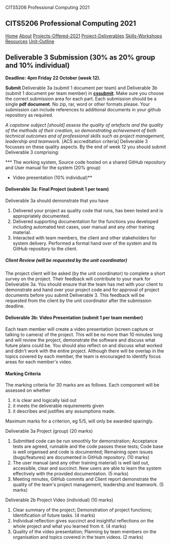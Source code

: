 CITS5206 Professional Computing 2021     

CITS5206 Professional Computing 2021
------------------------------------

[Home](https://teaching.csse.uwa.edu.au/units/CITS5206/index.html) [About](https://teaching.csse.uwa.edu.au/units/CITS5206/cits5206overview2021.html) [Projects-Offered-2021](https://teaching.csse.uwa.edu.au/units/CITS5206/cits5206projectsoffered2021.html) [Project-Deliverables](https://teaching.csse.uwa.edu.au/units/CITS5206/cits5206projectdeliverables2021.html) [Skills-Workshops](https://teaching.csse.uwa.edu.au/units/CITS5206/cits5206workshops2021.html) [Resources](https://teaching.csse.uwa.edu.au/units/CITS5206/cits5206resources.html) [Unit-Outline](https://lms.uwa.edu.au/bbcswebdav/institution/Unit_Outlines_2021/CITS5206_SEM-2_2021/CITS5206_SEM-2_2021_UnitOutline.html)

Deliverable 3 Submission (30% as 20% group and 10% individual)
--------------------------------------------------------------

**Deadline: 4pm Friday 22 October (week 12).**

**Submit** Deliverable 3a (submit 1 document per team) and Deliverable 3b (submit 1 document per team member) in [**cssubmit**](https://secure.csse.uwa.edu.au/run/cssubmit). Make sure you choose the correct submission area for each part. Each submission should be a single **pdf document**. No zip, rar, word or other formats please. Your submission can include references to additional documents in your github repository as required.

_A capstone subject \[should\] assess the quality of artefacts and the quality of the methods of their creation, so demonstrating achievement of both technical outcomes and of professional skills such as project management, leadership and teamwork._ \[ACS accreditation criteria\] Deliverable 3 focusses on these quality aspects. By the end of week 12 you should submit Deliverable 3 comprising:

***   The working system, Source code hosted on a shared GitHub repository and User manual for the system (20% group)
*   Video presentation (10% individual)**

#### Deliverable 3a: Final Project (submit 1 per team)

Deliverable 3a should demonstrate that you have

1.  Delivered your project as quality code that runs, has been tested and is appropriately documented.
2.  Delivered supporting documentation for the functions you developed including automated test cases, user manual and any other training material.
3.  Interacted with team members, the client and other stakeholders for system delivery. Performed a formal hand over of the system and its GitHub repository to the client.

##### Client Review (will be requested by the unit coordinator)

The project client will be asked (by the unit coordinator) to complete a short survey on the project. Their feedback will contribute to your mark for Deliverable 3a. You should ensure that the team has met with your client to demonstrate and hand over your project code and for approval of project documents before you submit Deliverable 3. This feedback will be requested from the client by the unit coordinator after the submission deadline.

#### Deliverable 3b: Video Presentation (submit 1 per team member)

Each team member will create a video presentation (screen capture or talking to camera) of the project. This will be no more than 10 minutes long and will review the project, demonstrate the software and discuss what future plans could be. You should also reflect on and discuss what worked and didn't work with the entire project. Although there will be overlap in the topics covered by each member, the team is encouraged to identify focus areas for each member's video.

#### Marking Criteria

The marking criteria for 30 marks are as follows. Each component will be assessed on whether

1.  it is clear and logically laid out
2.  it meets the deliverable requirements given
3.  it describes and justifies any assumptions made.

Maximum marks for a criterion, eg 5/5, will only be awarded sparingly.

Deliverable 3a Project (group) (20 marks)

1.  Submitted code can be run smoothly for demonstration; Acceptance tests are agreed, runnable and the code passes these tests; Code base is well organised and code is documented; Remaining open issues (bugs/features) are documented in GitHub repository. (10 marks)
2.  The user manual (and any other training material) is well laid out, accessible, clear and succinct. New users are able to learn the system effectively with the provided documentation. (5 marks)
3.  Meeting minutes, GitHub commits and Client report demonstrate the quality of the team's project management, leadership and teamwork. (5 marks)

Deliverable 2b Project Video (individual) (10 marks)

1.  Clear summary of the project; Demonstration of project functions; Identification of future tasks. (4 marks)
2.  Individual reflection gives succinct and insightful reflections on the whole project and what you learned from it. (4 marks)
3.  Quality of the video presentation; Planning by team members on the organisation and topics covered in the team videos. (2 marks)
